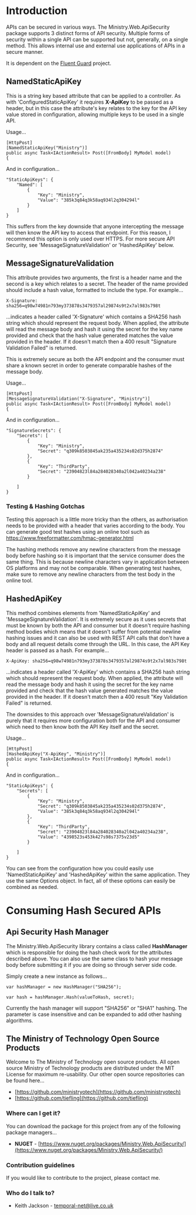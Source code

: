 # Introduction
APIs can be secured in various ways. The Ministry.Web.ApiSecurity package supports 3 distinct forms of API security. Multiple forms of security within a single API can be supported but not, generally, on a single method. This allows internal use and external use applications of APIs in a secure manner.

It is dependent on the [Fluent Guard](../fluent-guard) project.

## NamedStaticApiKey
This is a string key based attribute that can be applied to a controller. As with 'ConfiguredStaticApiKey' it requires **X-ApiKey** to be passed as a header, but in this case the attribute's key relates to the key for the API key value stored in configuration, allowing multiple keys to be used in a single API.

Usage...

    [HttpPost]
    [NamedStaticApiKey("Ministry")]
    public async Task<IActionResult> Post([FromBody] MyModel model)
    {

And in configuration...

    "StaticApiKeys": {
        "Named": [
            {
                "Key": "Ministry",
                "Value": "385k3q84q3k58aq934l2q304294l"
            }
        ]
    }

This suffers from the key downside that anyone intercepting the message will then know the API key to access that endpoint. For this reason, I recommend this option is only used over HTTPS. For more secure API Security, see 'MessageSignatureValidation' or 'HashedApiKey' below.

## MessageSignatureValidation
This attribute provides two arguments, the first is a header name and the second is a key which relates to a secret. The header of the name provided should include a hash value, formatted to include the type. For example...


    X-Signature: sha256=q98w74981n793my373878s3479357al29874s9t2x7al983s798t

...indicates a header called 'X-Signature' which contains a SHA256 hash string which should represent the request body. When applied, the attribute will read the message body and hash it using the secret for the key name provided and check that the hash value generated matches the value provided in the header. If it doesn't match then a 400 result "Signature Validation Failed" is returned.

This is extremely secure as both the API endpoint and the consumer must share a known secret in order to generate comparable hashes of the message body.

Usage...

    [HttpPost]
    [MessageSignatureValidation("X-Signature", "Ministry")]
    public async Task<IActionResult> Post([FromBody] MyModel model)
    {

And in configuration...

    "SignatureSecrets": {
        "Secrets": [
            {
                "Key": "Ministry",
                "Secret": "q309k8503845ak235a435234s02d375h2874"
            },
            {
                "Key": "ThirdParty",
                "Secret": "23904823l84a284028340a2l042a40234a238"
            }
    
        ]
    }

### Testing & Hashing Gotchas
Testing this approach is a little more tricky than the others, as authorisation needs to be provided with a header that varies according to the body. You can generate good test hashes using an online tool such as https://www.freeformatter.com/hmac-generator.html

The hashing methods remove any newline characters from the message body before hashing so it is important that the service consumer does the same thing. This is because newline characters vary in application between OS platforms and may not be comparable. When generating test hashes, make sure to remove any newline characters from the test body in the online tool.

## HashedApiKey
This method combines elements from 'NamedStaticApiKey' and 'MessageSignatureValidation'. It is extremely secure as it uses secrets that must be known by both the API and consumer but it doesn't require hashing method bodies which means that it doesn't suffer from potential newline hashing issues and it can also be used with REST API calls that don't have a body and all request details come through the URL. In this case, the API Key header is passed as a hash. For example...


    X-ApiKey: sha256=q98w74981n793my373878s3479357al29874s9t2x7al983s798t

...indicates a header called 'X-ApiKey' which contains a SHA256 hash string which should represent the request body. When applied, the attribute will read the message body and hash it using the secret for the key name provided and check that the hash value generated matches the value provided in the header. If it doesn't match then a 400 result "Key Validation Failed" is returned.

The downsides to this approach over 'MessageSignatureValidation' is purely that it requires more configuration both for the API and consumer which need to then know both the API Key itself and the secret.

Usage...

    [HttpPost]
    [HashedApiKey("X-ApiKey", "Ministry")]
    public async Task<IActionResult> Post([FromBody] MyModel model)
    {

And in configuration...

    "StaticApiKeys": {
        "Secrets": [
            {
                "Key": "Ministry",
                "Secret": "q309k8503845ak235a435234s02d375h2874",
                "Value": "385k3q84q3k58aq934l2q304294l"
            },
            {
                "Key": "ThirdParty",
                "Secret": "23904823l84a284028340a2l042a40234a238",
                "Value": "4398523s453k427s98s7375v23d5"
            }
    
        ]
    }

You can see from the configuration how you could easily use 'NamedStaticApiKey' and 'HashedApiKey' within the same application. They use the same Options object. In fact, all of these options can easily be combined as needed.

# Consuming Hash Secured APIs

## Api Security Hash Manager
The Ministry.Web.ApiSecurity library contains a class called **HashManager** which is responsible for doing the hash check work for the attributes described above. You can also use the same class to hash your message body before submitting it if you are doing so through server side code.

Simply create a new instance as follows...

    var hashManager = new HashManager("SHA256");
    
    var hash = hashManager.Hash(valueToHash, secret);

Currently the hash manager will support "SHA256" or "SHA1" hashing. The parameter is case insensitive and can be expanded to add other hashing algorithms.

## The Ministry of Technology Open Source Products
Welcome to The Ministry of Technology open source products. All open source Ministry of Technology products are distributed under the MIT License for maximum re-usability.
Our other open source repositories can be found here...

* [https://github.com/ministryotech](https://github.com/ministryotech)
* [https://github.com/tiefling](https://github.com/tiefling)

### Where can I get it?
You can download the package for this project from any of the following package managers...

- **NUGET** - [https://www.nuget.org/packages/Ministry.Web.ApiSecurity/](https://www.nuget.org/packages/Ministry.Web.ApiSecurity/)

### Contribution guidelines
If you would like to contribute to the project, please contact me.

### Who do I talk to?
* Keith Jackson - temporal-net@live.co.uk
